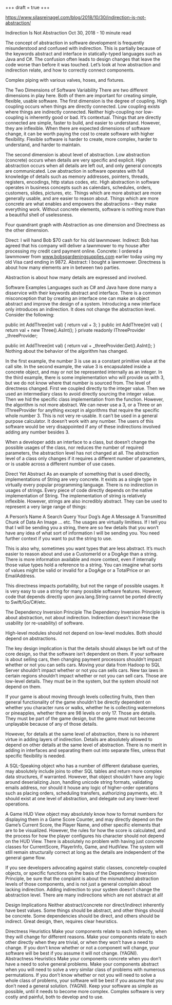 +++
draft = true
+++

https://www.silasreinagel.com/blog/2018/10/30/indirection-is-not-abstraction/

Indirection Is Not Abstraction
Oct 30, 2018      -      10 minute read

The concept of abstraction in software development is frequently misunderstood and confused with indirection. This is partially because of the keywords abstract and interface in statically-typed languages such as Java and C#. The confusion often leads to design changes that leave the code worse than before it was touched. Let’s look at how abstraction and indirection relate, and how to correctly connect components.

Complex piping with various valves, hoses, and fixtures.

The Two Dimensions of Software Variability
There are two different dimensions in play here. Both of them are important for creating simple, flexible, usable software. The first dimension is the degree of coupling. High coupling occurs when things are directly connected. Low coupling exists where things are indirectly connected. Neither high-coupling nor low-coupling is inherently good or bad. It’s contextual. Things that are directly connected are simple, faster to build, and easier to understand. However, they are inflexible. When there are expected dimensions of software change, it can be worth paying the cost to create software with higher flexibility. Flexible software is harder to create, more complex, harder to understand, and harder to maintain.

The second dimension is about level of abstraction. Low abstraction (concrete) occurs when details are very specific and explicit. High abstraction occurs when all details are left out, and only general concepts are communicated. Low abstraction in software operates with full knowledge of details such as memory addresses, pointers, threads, registers, encodings, http status codes, etc. High abstraction in software operates in business concepts such as calendars, schedules, orders, customers, slides, pictures, etc. Things which are more abstract are more generally usable, and are easier to reason about. Things which are more concrete are what enables and empowers the abstractions – they make everything work. Without concrete elements, software is nothing more than a beautiful shell of uselessness.

Four quandrant graph with Abstraction as one dimension and Directness as the other dimension.

Direct: I will hand Bob $70 cash for his old lawnmower.
Indirect: Bob has agreed that his company will deliver a lawnmower to my house after processing my credit card payment online.
Concrete: I ordered a lawnmower from www.bobsgardeningsupplies.com earlier today using my old Visa card ending in 9872.
Abstract: I bought a lawnmower.
Directness is about how many elements are in between two parties.

Abstraction is about how many details are expressed and involved.

Software Examples
Languages such as C# and Java have done many a disservice with their keywords abstract and interface. There is a common misconception that by creating an interface one can make an object abstract and improve the design of a system. Introducing a new interface only introduces an indirection. It does not change the abstraction level. Consider the following:

public int AddThree(int val)
{
    return val + 3;
}
public int AddThree(int val)
{
    return val + new Three().AsInt();
}
private readonly IThreeProvider _threeProvider;

public int AddThree(int val)
{
    return val + _threeProvider.Get().AsInt();
}
Nothing about the behavior of the algorithm has changed.

In the first example, the number 3 is use as a constant primitive value at the call site.
In the second example, the value 3 is encapsulated inside a concrete object, and may or not be represented internally as an integer.
In the third example, there is some implementation who will provide us with 3, but we do not know where that number is sourced from.
The level of directness changed. First we coupled directly to the integer value. Then we used an intermediary class to avoid directly sourcing the integer value. Then we hid the specific class implementation from the function. However, the algorithm is not more abstract. We can never use a 3, or a Three or an IThreeProvider for anything except in algorithms that require the specific whole number 3. This is not very re-usable. It can’t be used in a general purpose calculator. It doesn’t work with any number. The users of this software would be very disappointed if any of these indirections involved adding any number besides 3.

When a developer adds an interface to a class, but doesn’t change the possible usages of the class, nor reduces the number of required parameters, the abstraction level has not changed at all. The abstraction level of a class only changes if it requires a different number of parameters, or is usable across a different number of use cases.

Direct Yet Abstract
As an example of something that is used directly, implementations of String are very concrete. It exists as a single type in virtually every popular programming language. There is no indirection in usages of strings. Every piece of code directly depends on the native implementation of String. The implementation of string is relatively inflexible. However, strings are also incredibly abstract. They can be used to represent a very large range of things:

A Person’s Name
A Search Query
Your Dog’s Age
A Message
A Transmitted Chunk of Data
An Image
… etc.
The usages are virtually limitless. If I tell you that I will be sending you a string, there are so few details that you won’t have any idea of what sort of information I will be sending you. You need further context if you want to put the string to use.

This is also why, sometimes you want types that are less abstract. It’s much easier to reason about and use a CustomerId or a DogAge than a string. There is more information available and more context, even if internally those value types hold a reference to a string. You can imagine what sorts of values might be valid or invalid for a DogAge or a TotalPrice or an EmailAddress.

This directness impacts portability, but not the range of possible usages. It is very easy to use a string for many possible software features. However, code that depends directly upon java.lang.String cannot be ported directly to Swift/Go/C#/etc.

The Dependency Inversion Principle
The Dependency Inversion Principle is about abstraction, not about indirection. Indirection doesn’t increase the usability (or re-usability) of software.

High-level modules should not depend on low-level modules. Both should depend on abstractions.

The key design implication is that the details should always be left out of the core design, so that the software isn’t dependent on them. If your software is about selling cars, then changing payment processors shouldn’t impact whether or not you can sells cars. Moving your data from Hadoop to SQL Server shouldn’t impact whether or not you can sells cars. New tax laws in certain regions shouldn’t impact whether or not you can sell cars. Those are low-level details. They must be in the system, but the system should not depend on them.

If your game is about moving through levels collecting fruits, then then general functionality of the game shouldn’t be directly dependent on whether you character runs or walks, whether he is collecting watermelons or pineapples, whether there are 98 levels or only 17. Those are details. They must be part of the game design, but the game must not become unplayable because of any of those details.

However, for details at the same level of abstraction, there is no inherent virtue in adding layers of indirection. Details are absolutely allowed to depend on other details at the same level of abstraction. There is no merit in adding in interfaces and separating them out into separate files, unless that specific flexibility is needed.

A SQL-Speaking object who has a number of different database queries, may absolutely include joins to other SQL tables and return more complex data structures, if warranted. However, that object shouldn’t have any logic around deserializing Json, handling unicode string formats, validating emails address, nor should it house any logic of higher-order operations such as placing orders, scheduling transfers, authorizing payments, etc. It should exist at one level of abstraction, and delegate out any lower-level operations.

A Game HUD View object may absolutely know how to format numbers for displaying them in a Game Score Counter, and may directly depend on the Game’s Current Score, the Player Name, and other specific elements that are to be visualized. However, the rules for how the score is calculated, and the process for how the player configures his character should not depend on the HUD View. There is absolutely no problem with having just concrete classes for CurrentScore, PlayerInfo, Game, and HudView. The system will still remain structurally correct at long as the details are independent of the general game flow.

If you see developers advocating against static classes, concretely-coupled objects, or specific functions on the basis of the Dependency Inversion Principle, be sure that the conplaint is about the mismatched abstraction levels of those components, and is not just a general complain about lacking indirection. Adding indirection to your system doesn’t change the abstraction level. There are many indirections which are not abstract at all!

Design Implications
Neither abstract/concrete nor direct/indirect inherently have best values. Some things should be abstract, and other things should be concrete. Some dependencies should be direct, and others should be indirect. Great design, then, requires clear heuristics.

Directness Heuristics
Make your components relate to each indirectly, when they will change for different reasons.
Make your components relate to each other directly when they are trivial, or when they won’t have a need to change.
If you don’t know whether or not a component will change, your software will be best if you assume it will not change. (YAGNI).
Abstractness Heuristics
Make your components concrete when you don’t have a need to solve general problems.
Make your components abstract when you will need to solve a very similar class of problems with numerous permutations.
If you don’t know whether or not you will need to solve a whole class of problems, your software will be best if you assume that you don’t need a general solution. (YAGNI).
Keep your software as simple as possible, until it needs to become more complex. Complex software is very costly and painful, both to develop and to use.
